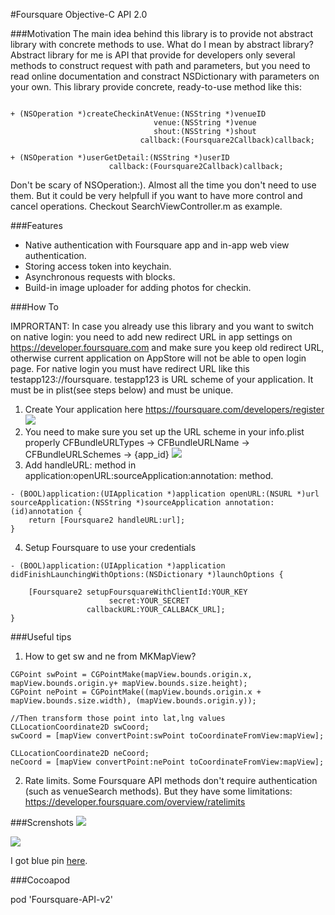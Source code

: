 #Foursquare Objective-C API 2.0

###Motivation
The main idea behind this library is to provide not abstract library with concrete methods to use.
What do I mean by abstract library? Abstract library for me is API that provide for developers only several
methods to construct request with path and parameters, but you need to read online documentation and
constract NSDictionary with parameters on your own. This library provide concrete, ready-to-use method like this:


```objc

+ (NSOperation *)createCheckinAtVenue:(NSString *)venueID
                                venue:(NSString *)venue
                                shout:(NSString *)shout
                             callback:(Foursquare2Callback)callback;

+ (NSOperation *)userGetDetail:(NSString *)userID
                      callback:(Foursquare2Callback)callback;

```

Don't be scary of NSOperation:). Almost all the time you don't need to use them. But it could be very helpfull
if you want to have more control and cancel operations. Checkout SearchViewController.m as example.

###Features
* Native authentication with Foursquare app and in-app web view authentication.
* Storing access token into keychain.
* Asynchronous requests with blocks.
* Build-in image uploader for adding photos for checkin.


###How To

IMPRORTANT: In case you already use this library and you want to switch on native login: you need to add new redirect URL in app settings on https://developer.foursquare.com and make sure you keep old redirect URL, otherwise current application on AppStore will not be able to open login page. For native login you must have redirect URL like this testapp123://foursquare. testapp123 is URL scheme of your application. It must be in plist(see steps below) and must be unique.


1. Create Your application here https://foursquare.com/developers/register
![](https://raw.github.com/Constantine-Fry/Foursquare-API-v2/master/img/site1.png)
2. You need to make sure you set up the URL scheme in your info.plist properly
CFBundleURLTypes -> CFBundleURLName -> CFBundleURLSchemes -> {app_id}
![](https://github.com/Constantine-Fry/Foursquare-API-v2/blob/master/img/plist.png?raw=true)
3. Add handleURL: method in application:openURL:sourceApplication:annotation: method.


```objc
- (BOOL)application:(UIApplication *)application openURL:(NSURL *)url sourceApplication:(NSString *)sourceApplication annotation:(id)annotation {
    return [Foursquare2 handleURL:url];
}
```

4. Setup Foursquare to use your credentials


```objc
- (BOOL)application:(UIApplication *)application didFinishLaunchingWithOptions:(NSDictionary *)launchOptions {

    [Foursquare2 setupFoursquareWithClientId:YOUR_KEY
                      secret:YOUR_SECRET
                 callbackURL:YOUR_CALLBACK_URL];
}
```

    



###Useful tips
1. How to get sw and ne from MKMapView?

```objc
CGPoint swPoint = CGPointMake(mapView.bounds.origin.x, mapView.bounds.origin.y+ mapView.bounds.size.height);
CGPoint nePoint = CGPointMake((mapView.bounds.origin.x + mapView.bounds.size.width), (mapView.bounds.origin.y));

//Then transform those point into lat,lng values
CLLocationCoordinate2D swCoord;
swCoord = [mapView convertPoint:swPoint toCoordinateFromView:mapView];

CLLocationCoordinate2D neCoord;
neCoord = [mapView convertPoint:nePoint toCoordinateFromView:mapView];
```

2. Rate limits.
    Some Foursquare API methods don't require authentication (such as venueSearch methods). 
    But they have some limitations: https://developer.foursquare.com/overview/ratelimits






###Screnshots
![](https://raw.github.com/Constantine-Fry/Foursquare-API-v2/master/img/photo1.PNG)


![](https://raw.github.com/Constantine-Fry/Foursquare-API-v2/master/img/photo2.PNG)


I got blue pin [here](http://graphicclouds.com/map-pin-icons/).


###Cocoapod

pod 'Foursquare-API-v2'

